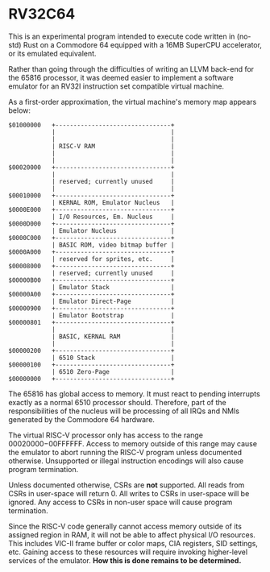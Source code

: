 # RV32C64

This is an experimental program intended to execute code written in (no-std)
Rust on a Commodore 64 equipped with a 16MB SuperCPU accelerator, or its
emulated equivalent.

Rather than going through the difficulties of writing an LLVM back-end for the
65816 processor, it was deemed easier to implement a software emulator for an
RV32I instruction set compatible virtual machine.

As a first-order approximation, the virtual machine's memory map appears below:

    $01000000   +--------------------------------+
                |                                |
                |                                |
                | RISC-V RAM                     |
                |                                |
                |                                |
    $00020000   +--------------------------------+
                |                                |
                | reserved; currently unused     |
                |                                |
    $00010000   +--------------------------------+
                | KERNAL ROM, Emulator Nucleus   |
    $0000E000   +--------------------------------+
                | I/O Resources, Em. Nucleus     |
    $0000D000   +--------------------------------+
                | Emulator Nucleus               |
    $0000C000   +--------------------------------+
                | BASIC ROM, video bitmap buffer |
    $0000A000   +--------------------------------+
                | reserved for sprites, etc.     |
    $00008000   +--------------------------------+
                | reserved; currently unused     |
    $00000B00   +--------------------------------+
                | Emulator Stack                 |
    $00000A00   +--------------------------------+
                | Emulator Direct-Page           |
    $00000900   +--------------------------------+
                | Emulator Bootstrap             |
    $00000801   +--------------------------------+
                |                                |
                | BASIC, KERNAL RAM              |
                |                                |
    $00000200   +--------------------------------+
                | 6510 Stack                     |
    $00000100   +--------------------------------+
                | 6510 Zero-Page                 |
    $00000000   +--------------------------------+

The 65816 has global access to memory.  It must react to pending interrupts
exactly as a normal 6510 processor should.  Therefore, part of the
responsibilities of the nucleus will be processing of all IRQs and NMIs
generated by the Commodore 64 hardware.

The virtual RISC-V processor only has access to the range $00020000-$00FFFFFF.
Access to memory outside of this range may cause the emulator to abort running
the RISC-V program unless documented otherwise.  Unsupported or illegal
instruction encodings will also cause program termination.

Unless documented otherwise, CSRs are **not** supported.  All reads from CSRs
in user-space will return 0.  All writes to CSRs in user-space will be ignored.
Any access to CSRs in non-user space will cause program termination.

Since the RISC-V code generally cannot access memory outside of its assigned
region in RAM, it will not be able to affect physical I/O resources.  This
includes VIC-II frame buffer or color maps, CIA registers, SID settings, etc.
Gaining access to these resources will require invoking higher-level services
of the emulator.  **How this is done remains to be determined.**

